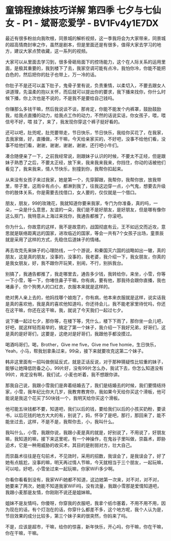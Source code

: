 # 童锦程撩妹技巧详解 第四季 七夕与七仙女 - P1 - 斌哥恋爱学 - BV1Fv4y1E7DX

最近有很多粉丝向我吹根，同景城的解析视频，这一季我将会为大家带来，同景城的超高情商封审之作，虽然是剧本，但是里面还是有很多，值得大家去学习的地方，建议大家点赞收藏，这一系列的视频。

大家可以从里面去学习到，很多骨砸局面下的控场能力，这个在人际关系的运用里面，是极其重要的，我到楼下了去，我家空调可能有点冷，我怕你冷，你能不能把白色的，然后把你的肚子也带上，万一冷的话。

你肚子不是还可以盖下肚子，鬼骨子里有说，负责重情，以柔切入，不要去跟女人讲道理，先温柔的抱以关怀，而后就可以提出你的要求，我下播来找你，你什么时候下播，你上次也是不说的，不是我不是要给自己钱吗。

你赚那么多钱干嘛，然后我说谈不谈，那肯定，你能不能发个内裤罩，鼓励鼓励我，给我点直播的动力，给我点工作的动力，不然的话说实话，你女孩子，喂，喂信号不好，喂 挂了，来了，我发现你穿这个裤子挺好看的。

还可以吧，肚兜呢，肚兜要带走，节日快乐，节日快乐，我给你买花了，在我家，去我家做，好，直播做，不干嘛，今天给亲家买的，不好吧，没事不给他们看，没事不给他们看，谢谢，谢谢，谢谢，谢谢，还行吧小牛们。

凑合随便亲了一下，之前我经常说，刚跟妹子认识的时候，不要太不正经，但是跟妹子熟悉了之后，不要太正经，放下来，我来我来我来，你挡住，你动的话被他们看见了，我来我来，情人节快乐，别撞到你，我帮你扣起来。

从来没有女孩子来过我家，她是第一个，先穿脚跟，我帮你，我帮你放，放我带里，带子里，这雨伞有点小，都淋到我了，往我这边穿一点，小气鬼，想要去升级你的肢体关系，你是需要去找借口，女人要的，仅仅就是一个借口。

朋友，朋友，99的玫瑰花，我就知道你要来我家，专门为你准备，真的吗，一朵，一朵是什么意思，友谊的一朵，我们是不是好朋友，是好朋友，但是哪有像你这么抠门，我特意从上海过来找你，我通告都推了，你滚吧。

你为什么，你故意的这样，我不是故意的，战国彻底有云，王不如远交而近攻，意思就是联络距离远的国家，进攻临近的国家，等会一共有7个女孩子出场，童景辰就是采用了这样的方式，先稳住后道妹子的情绪。

再去攻克先来妹子的心理防线，一个个游说，和秦国灭六国的战略如出一辙，真的朋友，这是真的朋友，没事的，没事的，我老婆，我介绍一下，我女朋友，你真的是我女朋友，好，我不跟你开玩笑，别闹，不行，别拆我台。

别搞了，我通告都推了，我走哪里去，通告多少钱，我转给你，来坐，小雪，你等一下小雪，等一下，你堵住鼻子干嘛，你有病，要有他，那我待会跟你直播，我也堵鼻子，你个狗男人的口红衣，衣服本来就是这样的。

绝对男人亲上去的，他妈找哪个娘炮了，你有病，他本来衣服就是这样，说实话我是真的喜欢他，我是真的喜欢他知道吗，你还待会儿，我不能老家里待忧吗，你还在这干嘛，你还在这干嘛，我，就说了今天我们一起过七夕。

说下播一起过七夕，那你等，在楼下等，凭什么，楼下下雨了，那你坐一会儿吧，好吧，就这样轻而易举的，搞定了第一个妹子，我介绍一下我好兄弟，好哥们，这是真的是好哥们，这要是，这绝对是好哥们，我跟他手都没摸过。

喝酒吗哥们，喝，Brother，Give me five，Give me five homie，生日快乐，Yeah，小马，帮我划拿条过来，99朵，接下来就要攻克这第二个妹子。

韩非这里面有一招叫做倒延反式，就是正话反说，对于那种猜疑性比较重的妹子，能够让她降低防备之心，99片好，没有99片怎么办，我试下去，你怎么知道没有99片，肯定没有啊，我们试，小麦也听着，我不想跟你讲。

那我自己说，我跟小雪我们是奔着结婚去了，我们是结婚去的时候，我们要情结持家，小雪，我年纪比你大几岁，我教育教育你，我如果今天给你买这个滑板，他可能说是我这个花买了50块钱一个，我明天给你买这个滑板。

他可能五块钱都不要，知道吧，我们以后的钱，要给我们以后的小孩买奶粉，要读书，以后花钱的地方大大的有，别说了，妈，怀孕了是吧，那行，那回来了，能不能坐过去，这样，不是不是，我帮你去，小，我叫什么。

我叫什么，小雪，我跟你说，我跟小麦是真的就是，好别说了，不用说了，好朋友嘛，我知道的嘛，接下来这里呢，有一个神操作，在鬼谷子里叫做，崇磊术，即胁迫术，它是一种用威胁的收买术，其目的是削弱对方，壮大自己。

而崇磊术往往是在勾前术，不见效时，采用的招数，我误会了，是我误会了，好了她有点尴尬，没事的嘛，明天再过情人节嘛，今天就相当于三个朋友，一起玩嘛，可以哈，好吧，小雪坐过来一起玩嘛，你家WiFi多少啊。

你看你看看到没有，我家WiFi她都不知道，这边她第一次来，对不对，对不对，她要来了两次，她能不知道我家WiFi吗，没有流量，我跟小雪那是爱情知道吧，我跟小麦那是友情，你刚刚不说还是姐妹嘛。

姐妹不是友情吗，你傻呀，你穿我的衣服吧，我拿个纸巾塞着，不用不用不用，因为现在的话，有个灯泡在的话，你穿什么都差不多，这个地方呢，我个人认为是，节目效果的成分比较多，第三个妹子来的很突然，你妈来了吗。

不是，应该是超市，干嘛，给你的惊喜，新年快乐，开心吗，你干嘛，你在干嘛，你在干嘛，干嘛。